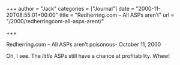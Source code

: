 +++
author = "Jack"
categories = ["Journal"]
date = "2000-11-20T08:55:01+00:00"
title = "Redherring.com – All ASPs aren’t"
url = "/2000/redherringcom-all-asps-arent/"

+++

<span class="removed_link" title="http://web.archive.org/web/20030622124206/http://www.redherring.com:80/vc/2000/1011/vc-asp101100.html">Redherring.com – All ASPs aren’t poisonous- October 11, 2000</span>

Oh, I see. The _little_ ASPs still have a chance at profitability. Whew!